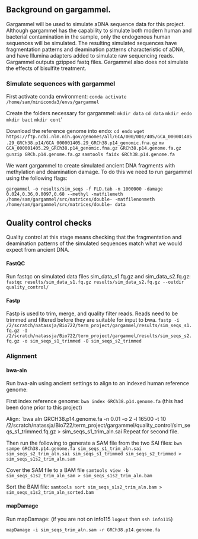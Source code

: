 ## Background on gargammel.
Gargammel will be used to simulate aDNA sequence data for this project. Although gargammel has the capability to simulate both modern human and bacterial contamination in the sample, only the endogenous human sequences will be simulated. The resulting simulated sequences have fragmentation patterns and deamination patterns characteristic of aDNA, and have Illumina adapters added to simulate raw sequencing reads. Gargammel outputs gzipped fastq files. Gargammel also does not simulate the effects of bisulfite treatment.
### Simulate sequences with gargammel

First activate conda environment:
`conda activate /home/sam/miniconda3/envs/gargammel`

Create the folders necessary for gargammel: 
`mkdir data`
`cd data`
`mkdir endo`
`mkdir bact`
`mkdir cont`'

Download the reference genome into endo:
`cd endo`
`wget https://ftp.ncbi.nlm.nih.gov/genomes/all/GCA/000/001/405/GCA_000001405.29_GRCh38.p14/GCA_000001405.29_GRCh38.p14_genomic.fna.gz`
`mv GCA_000001405.29_GRCh38.p14_genomic.fna.gz GRCh38.p14.genome.fa.gz`
`gunzip GRCh.p14.genome.fa.gz`
`samtools faidx GRCh38.p14.genome.fa`

We want gargammel to create simulated ancient DNA fragments with methylation and deamination damage. To do this we need to run gargammel using the following flags:

`gargammel -o results/sim_seqs -f FLD.tab -n 1000000 -damage 0.024,0.36,0.0097,0.68 --methyl -matfilemeth /home/sam/gargammel/src/matrices/double- -matfilenonmeth /home/sam/gargammel/src/matrices/double- data`
## Quality control checks
Quality control at this stage means checking that the fragmentation and deamination patterns of the simulated sequences match what we would expect from ancient DNA. 
#### FastQC
Run fastqc on simulated data files sim_data_s1.fq.gz and sim_data_s2.fq.gz:
`fastqc results/sim_data_s1.fq.gz results/sim_data_s2.fq.gz --outdir quality_control/`
#### Fastp
Fastp is used to trim, merge, and quality filter reads. Reads need to be trimmed and filtered before they are suitable for input to bwa. 
`fastp -i /2/scratch/natassja/Bio722/term_project/gargammel/results/sim_seqs_s1.fq.gz -I /2/scratch/natassja/Bio722/term_project/gargammel/results/sim_seqs_s2.fq.gz -o sim_seqs_s1_trimmed -O sim_seqs_s2_trimmed`
### Alignment
#### bwa-aln
Run bwa-aln using ancient settings to align to an indexed human reference genome:

First index reference genome:
`bwa index GRCh38.p14.genome.fa`
(this had been done prior to this project)

Align: 
`bwa aln GRCH38.p14.genome.fa -n 0.01 -o 2 -l 16500 -t 10 /2/scratch/natassja/Bio722/term_project/gargammel/quality_control/sim_seqs_s1_trimmed.fq.gz > sim_seqs_s1_trim_aln.sai
Repeat for second file. 

Then run the following to generate a SAM file from the two SAI files:
`bwa sampe GRCh38.p14.genome.fa sim_seqs_s1_trim_aln.sai sim_seqs_s2_trim_aln.sai sim_seqs_s1_trimmed sim_seqs_s2_trimmed > sim_seqs_s1s2_trim_aln.sam `

Cover the SAM file to a BAM file
`samtools view -b sim_seqs_s1s2_trim_aln_sam > sim_seqs_s1s2_trim_aln.bam`

Sort the BAM file:
`samtools sort sim_seqs_s1s2_trim_aln.bam > sim_seqs_s1s2_trim_aln_sorted.bam`
#### mapDamage

Run mapDamage: 
(if you are not on info115 `logout` then `ssh info115`)

`mapDamage -i sim_seqs_trim_aln.sam -r GRCh38.p14.genome.fa`





